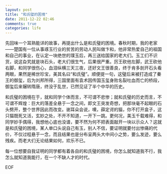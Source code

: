 ```yaml
---
layout: post
title: "和氏璧的困境"
date: 2011-12-22 02:46
comments: true
categories: life
---
```


先回味一个耳熟能详的故事，再提出什么是和氏璧的困境。春秋时期，我的老家——楚国有一位从事琢玉行业的贫苦的劳动人民叫做卞和，他非常热爱自己的祖国和自己的事业，在认定一块绝世的璞玉后，再三送给国家的老大们。玉工们不识货，说这旮旯就是块石头，老大们很生气，后果很严重。厉王砍他左脚，武王砍他右脚，和同学很伤心，血泪纵横三天三夜，还好文王很善良，终于肯多剖开石头看两眼，果然是稀世珍宝，美其名曰“和氏璧”。顺便提一句，这璧后来被打造成了秦王的御玺，后为刘邦所得，三国里面有袁术因传国玉玺身败名裂吐血而亡的桥段，御玺后来辗转隋唐，终没于乱世，已然见证了半个中华的历史。
 
和氏璧的困境在于，就和同学个体而言，不可谓不悲惨；就和氏璧的历史而言，不可谓不辉煌：巨大的落差全悬于一念之间，即文王突发奇想，把那块毫不起眼的石头劈开，整个世界因此而改变。谢耳朵会说，噢，薛定谔的猫，你不打开盒子，这只猫既死又活，玄妙之处，不开不知道，一开下一跳。更何况，美玉千载难得，和同学妙手偶得，我想他心底也没谱，要不然为何不把表面敲开一块以示众人？这就是和氏璧的困境，某人单口头说自己有玉，别人不信，要证明就要付出惨痛的代价，不仅过程悬于一念，而且结果也是分布呈两头大中间小之势，要么发迹，要么残疾。而老大们无论结果如何，欢乐不已。
 
每一位想要自我证明的同学都有着各自的和氏璧的困境，你怎么就知道我不行，我怎么就知道我能行，在一个不缺人才的时代。

EOF